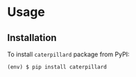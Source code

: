 # Usage

## Installation

To install `caterpillard` package from PyPI:

```console
(env) $ pip install caterpillard
```